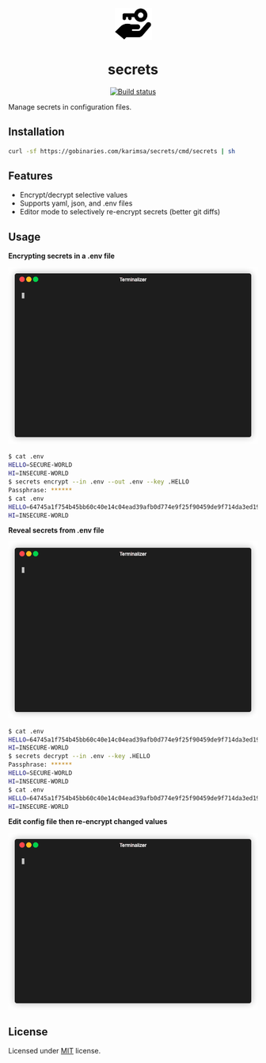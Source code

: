 <p align="center">
    <img src=".github/logo.png" alt="Logo for secrets" />
</p>

<h1 align="center">secrets</h1>

<p align="center">
    <a href="https://github.com/karimsa/secrets/actions">
        <img src="https://github.com/karimsa/secrets/workflows/CI/badge.svg" alt="Build status" />
    </a>
</p>

Manage secrets in configuration files.

## Installation

```sh
curl -sf https://gobinaries.com/karimsa/secrets/cmd/secrets | sh
```

## Features

 * Encrypt/decrypt selective values
 * Supports yaml, json, and .env files
 * Editor mode to selectively re-encrypt secrets (better git diffs)

## Usage

**Encrypting secrets in a .env file**

![Encrypt example gif](.github/examples/encrypt.gif)

```sh
$ cat .env
HELLO=SECURE-WORLD
HI=INSECURE-WORLD
$ secrets encrypt --in .env --out .env --key .HELLO
Passphrase: ******
$ cat .env
HELLO=64745a1f754b45bb60c40e14c04ead39afb0d774e9f25f90459de9f714da3ed19c94063e79649d38b0ebb5cc3eaf06554476cbf7bc65ef0cd472c28370bcdb57105343180700523771733f8cfe2e7222
HI=INSECURE-WORLD
```

**Reveal secrets from .env file**

![Decrypt example gif](.github/examples/decrypt.gif)

```sh
$ cat .env
HELLO=64745a1f754b45bb60c40e14c04ead39afb0d774e9f25f90459de9f714da3ed19c94063e79649d38b0ebb5cc3eaf06554476cbf7bc65ef0cd472c28370bcdb57105343180700523771733f8cfe2e7222
HI=INSECURE-WORLD
$ secrets decrypt --in .env --key .HELLO
Passphrase: ******
HELLO=SECURE-WORLD
HI=INSECURE-WORLD
$ cat .env
HELLO=64745a1f754b45bb60c40e14c04ead39afb0d774e9f25f90459de9f714da3ed19c94063e79649d38b0ebb5cc3eaf06554476cbf7bc65ef0cd472c28370bcdb57105343180700523771733f8cfe2e7222
HI=INSECURE-WORLD
```

**Edit config file then re-encrypt changed values**

![Edit example gif](.github/examples/edit.gif)

## License

Licensed under [MIT](LICENSE) license.
